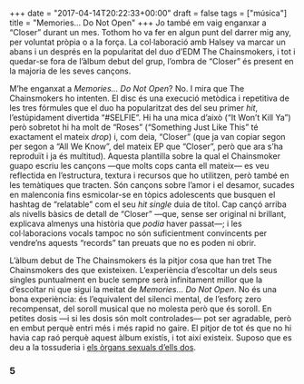 +++
date = "2017-04-14T20:22:33+00:00"
draft = false
tags = ["música"]
title = "Memories… Do Not Open"
+++
Jo també em vaig enganxar a “Closer” durant un mes. Tothom ho va fer en algun punt del darrer mig any, per voluntat pròpia o a la força. La col·laboració amb Halsey va marcar un abans i un després en la popularitat del duo d’EDM The Chainsmokers, i tot i quedar-se fora de l’àlbum debut del grup, l’ombra de “Closer” és present en la majoria de les seves cançons.

<!-- more -->

M’he enganxat a&nbsp;_Memories… Do Not Open_? No. I mira que The Chainsmokers ho intenten. El disc és una execució metòdica i repetitiva de les tres fórmules que el duo ha popularitzat des del seu primer _hit_, l’estúpidament divertida “#SELFIE”. Hi ha una mica d’això (“It Won’t Kill Ya”) però sobretot hi ha molt de “Roses” (“Something Just Like This” té exactament el mateix _drop_) i, com deia, “Closer” (que ja van copiar segon per segon a “All We Know”, del mateix EP que “Closer”, però que ara s’ha reproduït i ja és multitud). Aquesta plantilla sobre la qual el Chainsmoker guapo escriu les cançons —que molts cops canta ell mateix— es veu reflectida en l’estructura, textura i recursos que ho utilitzen, però també en les temàtiques que tracten. Són cançons sobre l’amor i el desamor, sucades en malenconia fins esmicolar-se en tòpics adolescents que busquen el hashtag de “relatable” com el seu _hit single_ duia de títol. Cap cançó arriba als nivells bàsics de detall de “Closer” —que, sense ser original ni brillant, explicava almenys una història que&nbsp;_podia_&nbsp;haver passat—; i les col·laboracions vocals tampoc no són suficientment convincents per vendre’ns aquests “records” tan preuats que no es poden ni obrir.

L’àlbum debut de The Chainsmokers és la pitjor cosa que han tret The Chainsmokers des que existeixen. L’experiència d’escoltar un dels seus singles puntualment en bucle sempre serà infinitament millor que la d’escoltar ni que sigui la meitat de&nbsp;_Memories… Do Not Open_. No és una bona experiència: és l’equivalent del silenci mental, de l’esforç zero recompensat, del soroll musical que no molesta però que és soroll. En petites dosis —i si les dosis són molt controlades— pot ser agradable, però en embut perquè entri més i més rapid no gaire. El pitjor de tot és que no hi havia cap raó perquè aquest àlbum existís, i tot així existeix. Suposo que es deu a la tossuderia i&nbsp;[els òrgans sexuals d’ells dos](http://t.umblr.com/redirect?z=http%3A%2F%2Fwww.vulture.com%2F2016%2F09%2Fcringiest-things-the-chainsmokers-told-billboard.html&amp;t=NDVkZTFlMjQzOTg3YmU5NDI0YTMyZTQ3Yzk0NTJhMjYzMzYzN2JiNiwwdlZSRGV5Rw%3D%3D&amp;b=t%3AW3FrZrEGV6UJ2fi_2lpHdw&amp;p=http%3A%2F%2Fenricllonch.com%2Fpost%2F159576266604%2Fmemories-do-not-open&amp;m=1).

### 5